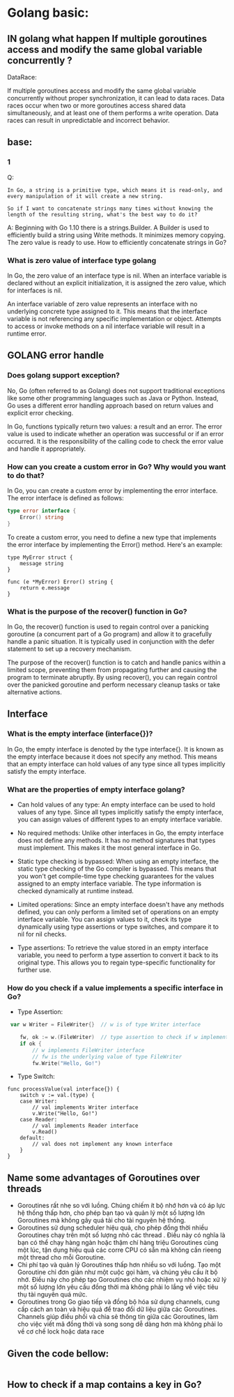 # Golang basic:
## IN golang what happen If multiple goroutines access and modify the same global variable concurrently ?

DataRace: 

If multiple goroutines access and modify the same global variable concurrently without proper synchronization,
it can lead to data races. 
Data races occur when two or more goroutines access shared data simultaneously,
and at least one of them performs a write operation.
Data races can result in unpredictable and incorrect behavior.

## base:
### 1
Q: 
```
In Go, a string is a primitive type, which means it is read-only, and every manipulation of it will create a new string.

So if I want to concatenate strings many times without knowing the length of the resulting string, what's the best way to do it?
```
A: Beginning with Go 1.10 there is a strings.Builder. A Builder is used to efficiently build a string using Write methods. It minimizes memory copying. The zero value is ready to use.
How to efficiently concatenate strings in Go?

### What is zero value of interface type golang
In Go, the zero value of an interface type is nil. When an interface variable is declared without an explicit initialization, it is assigned the zero value, which for interfaces is nil.

An interface variable of zero value represents an interface with no underlying concrete type assigned to it. This means that the interface variable is not referencing any specific implementation or object. Attempts to access or invoke methods on a nil interface variable will result in a runtime error.

## GOLANG error handle
### Does golang support exception?

No, Go (often referred to as Golang) does not support traditional exceptions like some other programming languages such as Java or Python. Instead, Go uses a different error handling approach based on return values and explicit error checking.

In Go, functions typically return two values: a result and an error. The error value is used to indicate whether an operation was successful or if an error occurred. It is the responsibility of the calling code to check the error value and handle it appropriately.

### How can you create a custom error in Go? Why would you want to do that?
In Go, you can create a custom error by implementing the error interface. The error interface is defined as follows:
```go
type error interface {
    Error() string
}
```

To create a custom error, you need to define a new type that implements the error interface by implementing the Error() method. Here's an example:
```
type MyError struct {
    message string
}

func (e *MyError) Error() string {
    return e.message
}
```
### What is the purpose of the recover() function in Go?
In Go, the recover() function is used to regain control over a panicking goroutine (a concurrent part of a Go program) and allow it to gracefully handle a panic situation. It is typically used in conjunction with the defer statement to set up a recovery mechanism.

The purpose of the recover() function is to catch and handle panics within a limited scope, preventing them from propagating further and causing the program to terminate abruptly. By using recover(), you can regain control over the panicked goroutine and perform necessary cleanup tasks or take alternative actions.
## Interface
### What is the empty interface (interface{})?
In Go, the empty interface is denoted by the type interface{}. It is known as the empty interface because it does not specify any method. This means that an empty interface can hold values of any type since all types implicitly satisfy the empty interface.
### What are the properties of empty interface golang?

- Can hold values of any type: An empty interface can be used to hold values of any type. Since all types implicitly satisfy the empty interface, you can assign values of different types to an empty interface variable.

- No required methods: Unlike other interfaces in Go, the empty interface does not define any methods. It has no method signatures that types must implement. This makes it the most general interface in Go.

- Static type checking is bypassed: When using an empty interface, the static type checking of the Go compiler is bypassed. This means that you won't get compile-time type checking guarantees for the values assigned to an empty interface variable. The type information is checked dynamically at runtime instead.

- Limited operations: Since an empty interface doesn't have any methods defined, you can only perform a limited set of operations on an empty interface variable. You can assign values to it, check its type dynamically using type assertions or type switches, and compare it to nil for nil checks.

- Type assertions: To retrieve the value stored in an empty interface variable, you need to perform a type assertion to convert it back to its original type. This allows you to regain type-specific functionality for further use.
### How do you check if a value implements a specific interface in Go?
- Type Assertion:
```go
 var w Writer = FileWriter{}  // w is of type Writer interface

    fw, ok := w.(FileWriter)  // type assertion to check if w implements FileWriter interface
    if ok {
        // w implements FileWriter interface
        // fw is the underlying value of type FileWriter
        fw.Write("Hello, Go!")
```
- Type Switch:
```
func processValue(val interface{}) {
    switch v := val.(type) {
    case Writer:
        // val implements Writer interface
        v.Write("Hello, Go!")
    case Reader:
        // val implements Reader interface
        v.Read()
    default:
        // val does not implement any known interface
    }
}
```

## Name some advantages of Goroutines over threads

- Goroutines rất nhẹ so với luồng. Chúng chiếm ít bộ nhớ hơn và có áp lực hệ thống thấp hơn, cho phép bạn tạo và quản lý một số lượng lớn Goroutines mà không gây quá tải cho tài nguyên hệ thống.
- Goroutines sử dụng scheduler hiệu quả, cho phép đồng thời nhiều Goroutines chạy trên một số lượng nhỏ các thread . Điều này có nghĩa là bạn có thể chạy hàng ngàn hoặc thậm chí hàng triệu Goroutines cùng một lúc, tận dụng hiệu quả các corre CPU có sẵn mà không cần rieeng một thread cho mỗi Goroutine.
- Chi phí tạo và quản lý Goroutines thấp hơn nhiều so với luồng. Tạo một Goroutine chỉ đơn giản như một cuộc gọi hàm, và chúng yêu cầu ít bộ nhớ. Điều này cho phép tạo Goroutines cho các nhiệm vụ nhỏ hoặc xử lý một số lượng lớn yêu cầu đồng thời mà không phải lo lắng về việc tiêu thụ tài nguyên quá mức.
- Goroutines trong Go giao tiếp và đồng bộ hóa sử dụng channels, cung cấp cách an toàn và hiệu quả để trao đổi dữ liệu giữa các Goroutines. Channels giúp điều phối và chia sẻ thông tin giữa các Goroutines, làm cho việc viết mã đồng thời và song song dễ dàng hơn mà không phải lo về cơ chế lock hoặc data race

## Given the code bellow:

```go

```


##  How to check if a map contains a key in Go?